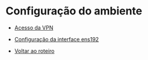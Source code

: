 # Configuração do ambiente

* [Acesso da VPN]()

* [Configuração da interface ens192]()


* [Voltar ao roteiro]()
